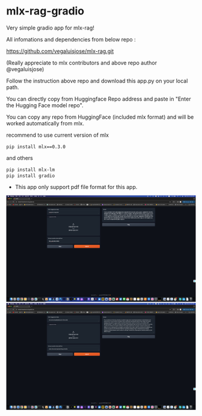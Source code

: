 # mlx-rag-gradio

Very simple gradio app for mlx-rag! 

All infomations and dependencies from below repo : 

https://github.com/vegaluisjose/mlx-rag.git

(Really appreciate to mlx contributors and above repo author @vegaluisjose)

Follow the instruction above repo and download this app.py on your local path.

You can directly copy from Huggingface Repo address and paste in "Enter the Hugging Face model repo".

You can copy any repo from HuggingFace (included mlx format) and will be worked automatically from mlx.

recommend to use current version of mlx

```CLI
pip install mlx==0.3.0
```

and others

```CLI
pip install mlx-lm
pip install gradio
```

* This app only support pdf file format for this app.

![example1](images/screenshot1.png)
![example12](images/screenshot2.png)


